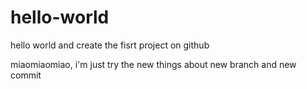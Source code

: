 # hello-world
hello world and create the fisrt project on github

miaomiaomiao, i'm just try the new things about new branch and new commit
